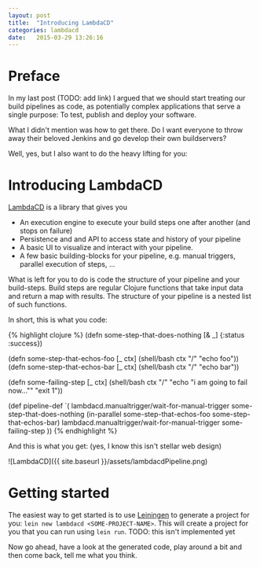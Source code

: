 ```yaml
---
layout: post
title:  "Introducing LambdaCD"
categories: lambdacd
date:   2015-03-29 13:26:16
---
```


Preface
=======

In my last post (TODO: add link) I argued that we should start treating our build pipelines as code, as potentially complex applications that serve a single purpose: To test, publish and deploy your software. 

What I didn't mention was how to get there. Do I want everyone to throw away their beloved Jenkins and go develop their own buildservers? 

Well, yes, but I also want to do the heavy lifting for you: 

Introducing LambdaCD
====================

[LambdaCD](https://github.com/flosell/lambdacd) is a library that gives you 

* An execution engine to execute your build steps one after another (and stops on failure)
* Persistence and and API to access state and history of your pipeline
* A basic UI to visualize and interact with your pipeline. 
* A few basic building-blocks for your pipeline, e.g. manual triggers, parallel execution of steps, ...

What is left for you to do is code the structure of your pipeline and your build-steps. 
Build steps are regular Clojure functions that take input data and return a map with results.
The structure of your pipeline is a nested list of such functions. 

In short, this is what you code: 

{% highlight clojure %}
(defn some-step-that-does-nothing [& _]
  {:status :success})

(defn some-step-that-echos-foo [_ ctx]
  (shell/bash ctx "/" "echo foo"))
(defn some-step-that-echos-bar [_ ctx]
  (shell/bash ctx "/" "echo bar"))

(defn some-failing-step [_ ctx]
  (shell/bash ctx "/" "echo \"i am going to fail now...\"" "exit 1"))

(def pipeline-def
  `(
    lambdacd.manualtrigger/wait-for-manual-trigger
    some-step-that-does-nothing
    (in-parallel
      some-step-that-echos-foo
      some-step-that-echos-bar)
    lambdacd.manualtrigger/wait-for-manual-trigger
    some-failing-step
  ))
{% endhighlight %}

And this is what you get: (yes, I know this isn't stellar web design)

![LambdaCD]({{ site.baseurl }}/assets/lambdacdPipeline.png)



Getting started
===============

The easiest way to get started is to use [Leiningen](http://leiningen.org/) to generate a project for you: `lein new lambdacd <SOME-PROJECT-NAME>`. This will create a project for you that you can run using `lein run`. TODO: this isn't implemented yet

Now go ahead, have a look at the generated code, play around a bit and then come back, tell me what you think.

